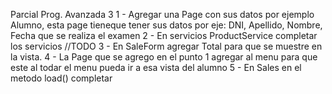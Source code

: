 Parcial Prog. Avanzada 3
1 - Agregar una Page con sus datos por ejemplo Alumno, esta page tieneque tener sus datos por eje: DNI, Apellido, Nombre, Fecha que se realiza el examen
2 - En servicios ProductService completar los servicios //TODO
3 - En SaleForm agregar Total para que se muestre en la vista.
4 - La Page que se agrego en el punto 1 agregar al menu para que este al todar el menu pueda ir a esa vista del alumno
5 - En Sales en el metodo load() completar
